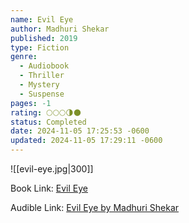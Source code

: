 ```yaml
---
name: Evil Eye
author: Madhuri Shekar
published: 2019
type: Fiction
genre:
  - Audiobook
  - Thriller
  - Mystery
  - Suspense
pages: -1
rating: 🌕🌕🌕🌗🌑
status: Completed
date: 2024-11-05 17:25:53 -0600
updated: 2024-11-05 17:29:11 -0600
---
```


![[evil-eye.jpg|300]]

Book Link: [Evil Eye](https://www.goodreads.com/book/show/45361832-evil-eye)

Audible Link: [Evil Eye by Madhuri Shekar](https://www.audible.com/pd/Evil-Eye-Audiobook/B07QP1X8B7)
